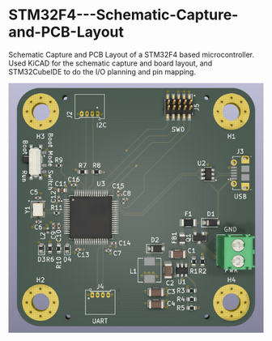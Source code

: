 # STM32F4---Schematic-Capture-and-PCB-Layout
Schematic Capture and PCB Layout of a STM32F4 based microcontroller. Used KiCAD for the schematic capture and board layout, and STM32CubeIDE to do the I/O planning and pin mapping.

![Project Icon](Top%20view%20-%20raytracing%20on.PNG)
